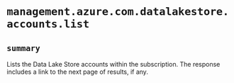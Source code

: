 # `management.azure.com.datalakestore.accounts.list`

## `summary`
Lists the Data Lake Store accounts within the subscription. The response includes a link to the next page of results, if any.


